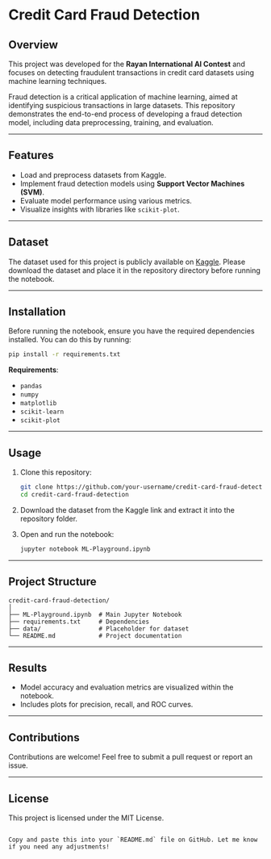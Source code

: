 
# **Credit Card Fraud Detection**

## **Overview**
This project was developed for the **Rayan International AI Contest** and focuses on detecting fraudulent transactions in credit card datasets using machine learning techniques.

Fraud detection is a critical application of machine learning, aimed at identifying suspicious transactions in large datasets. This repository demonstrates the end-to-end process of developing a fraud detection model, including data preprocessing, training, and evaluation.

---

## **Features**
- Load and preprocess datasets from Kaggle.
- Implement fraud detection models using **Support Vector Machines (SVM)**.
- Evaluate model performance using various metrics.
- Visualize insights with libraries like `scikit-plot`.

---

## **Dataset**
The dataset used for this project is publicly available on [Kaggle](https://www.kaggle.com/datasets/mojtabanafez/rayan-homework1/data). Please download the dataset and place it in the repository directory before running the notebook.

---

## **Installation**
Before running the notebook, ensure you have the required dependencies installed. You can do this by running:

```bash
pip install -r requirements.txt
```

**Requirements**:
- `pandas`
- `numpy`
- `matplotlib`
- `scikit-learn`
- `scikit-plot`

---

## **Usage**
1. Clone this repository:

   ```bash
   git clone https://github.com/your-username/credit-card-fraud-detection.git
   cd credit-card-fraud-detection
   ```

2. Download the dataset from the Kaggle link and extract it into the repository folder.

3. Open and run the notebook:

   ```bash
   jupyter notebook ML-Playground.ipynb
   ```

---

## **Project Structure**
```
credit-card-fraud-detection/
│
├── ML-Playground.ipynb  # Main Jupyter Notebook
├── requirements.txt     # Dependencies
├── data/                # Placeholder for dataset
└── README.md            # Project documentation
```

---

## **Results**
- Model accuracy and evaluation metrics are visualized within the notebook.
- Includes plots for precision, recall, and ROC curves.

---

## **Contributions**
Contributions are welcome! Feel free to submit a pull request or report an issue.

---

## **License**
This project is licensed under the MIT License.
```

Copy and paste this into your `README.md` file on GitHub. Let me know if you need any adjustments!
